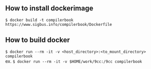 ## How to install dockerimage
`$ docker build -t compilerbook https://www.sigbus.info/compilerbook/Dockerfile`

## How to build docker
`$ docker run --rm -it -v <host_directory>:<to_mount_directory> compilerbook`<br>
ex. `$ docker run --rm -it -v $HOME/work/9cc:/9cc compilerbook`
